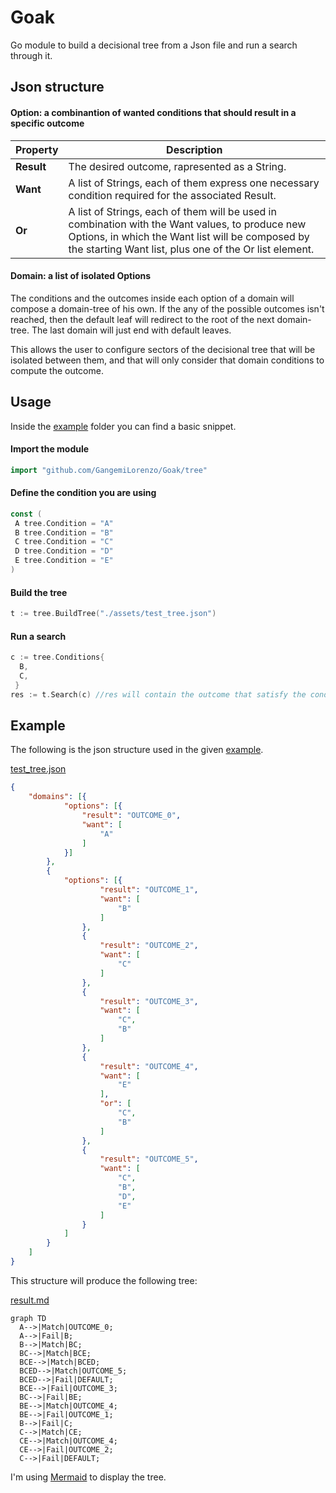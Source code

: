 # Goak

Go module to build a decisional tree from a Json file and run a search through it.

## Json structure

#### Option: a combinantion of wanted conditions that should result in a specific outcome

| **Property** | Description |
| ------ | ----------- |
| **Result**   | The desired outcome, rapresented as a String. |
| **Want**   | A list of Strings, each of them express one necessary condition required for the associated Result. |
| **Or**   | A list of Strings, each of them will be used in combination with the Want values, to produce new Options, in which the Want list will be composed by the starting Want list, plus one of the Or list element. |

#### Domain: a list of isolated Options

The conditions and the outcomes inside each option of a domain will compose a domain-tree of his own.
If the any of the possible outcomes isn't reached, then the default leaf will redirect to the root of the next domain-tree.
The last domain will just end with default leaves.

This allows the user to configure sectors of the decisional tree that will be isolated between them, and that will only consider that domain conditions to compute the outcome.

## Usage

Inside the [example](https://github.com/GangemiLorenzo/Goak/tree/main/example) folder you can find a basic snippet.

#### Import the module

```go
import "github.com/GangemiLorenzo/Goak/tree"
```

#### Define the condition you are using

```go
const (
 A tree.Condition = "A"
 B tree.Condition = "B"
 C tree.Condition = "C"
 D tree.Condition = "D"
 E tree.Condition = "E"
)
```

#### Build the tree

```go
t := tree.BuildTree("./assets/test_tree.json")
```

#### Run a search

```go
c := tree.Conditions{ 
  B,
  C,
 }
res := t.Search(c) //res will contain the outcome that satisfy the conditions B and C
```

## Example

The following is the json structure used in the given [example](https://github.com/GangemiLorenzo/Goak/tree/main/example).

[test_tree.json](https://github.com/GangemiLorenzo/Goak/blob/main/example/assets/test_tree.json)

```json
{
    "domains": [{
            "options": [{
                "result": "OUTCOME_0",
                "want": [
                    "A"
                ]
            }]
        },
        {
            "options": [{
                    "result": "OUTCOME_1",
                    "want": [
                        "B"
                    ]
                },
                {
                    "result": "OUTCOME_2",
                    "want": [
                        "C"
                    ]
                },
                {
                    "result": "OUTCOME_3",
                    "want": [
                        "C",
                        "B"
                    ]
                },
                {
                    "result": "OUTCOME_4",
                    "want": [
                        "E"
                    ],
                    "or": [
                        "C",
                        "B"
                    ]
                },
                {
                    "result": "OUTCOME_5",
                    "want": [
                        "C",
                        "B",
                        "D",
                        "E"
                    ]
                }
            ]
        }
    ]
}
```

This structure will produce the following tree:

[result.md](https://github.com/GangemiLorenzo/Goak/blob/main/example/result.md)

```mermaid
graph TD
  A-->|Match|OUTCOME_0;
  A-->|Fail|B;
  B-->|Match|BC;
  BC-->|Match|BCE;
  BCE-->|Match|BCED;
  BCED-->|Match|OUTCOME_5;
  BCED-->|Fail|DEFAULT;
  BCE-->|Fail|OUTCOME_3;
  BC-->|Fail|BE;
  BE-->|Match|OUTCOME_4;
  BE-->|Fail|OUTCOME_1;
  B-->|Fail|C;
  C-->|Match|CE;
  CE-->|Match|OUTCOME_4;
  CE-->|Fail|OUTCOME_2;
  C-->|Fail|DEFAULT;
```

I'm using [Mermaid](https://mermaid-js.github.io/mermaid/) to display the tree.
